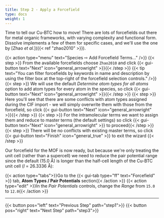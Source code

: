 ```yaml
---
title: Step 2 - Apply a Forcefield
type: docs
weight: 1
---
```


Time to tell our Cu-BTC how to move! There are lots of forcefields out there for metal organic frameworks, with varying complexity and functional form. Dissolve implements a few of them for specific cases, and we'll use the one by [Zhao _et al._]({{< ref "zhao2010" >}}).

{{< action type="menu" text="Species &#8680; Add Forcefield Terms..." />}}
{{< step >}} From the available forcefields choose `Zhao2010` and click {{< gui-button text="Next" icon="general_arrowright" >}}{{< /step >}}
{{< tip text="You can filter forcefields by keywords in name and description by using the filter box at the top-right of the forcefield selection controls." />}}
{{< step >}} We will use the default _Determine atom types for all atoms_ option to add atom types for every atom in the species, so click {{< gui-button text="Next" icon="general_arrowright" >}}{{< /step >}}
{{< step >}} Here you'll see that there are some conflicts with atom types assigned during the CIF import - we will simply overwrite them with those from the forcefield, so click {{< gui-button text="Next" icon="general_arrowright" >}}{{< /step >}}
{{< step >}} For the intramolecular terms we want to assign them and reduce to master terms (the default settings) so click {{< gui-button text="Next" icon="general_arrowright" >}} to proceed{{< /step >}}
{{< step >}} There will be no conflicts with existing master terms, so click {{< gui-button text="Finish" icon="general_true" >}} to exit the wizard {{< /step >}}

Our forcefield for the MOF is now ready, but because we're only treating the unit cell (rather than a supercell) we need to reduce the pair potential range since the default (15.0 &#8491;) is longer than the half-cell length of the Cu-BTC unit cell ($l$ = 26.3336 &#8491;):

{{< action type="tabs">}}Go to the {{< gui-tab type="ff" text="Forcefield" >}} tab, **Atom Types / Pair Potentials** section{{< /action >}}
{{< action type="edit" >}}In the _Pair Potentials_ controls, change the _Range_ from `15.0` to `12.0`{{< /action >}}

* * *
{{< button pos="left" text="Previous Step" path="step1">}}
{{< button pos="right" text="Next Step" path="step3">}}
